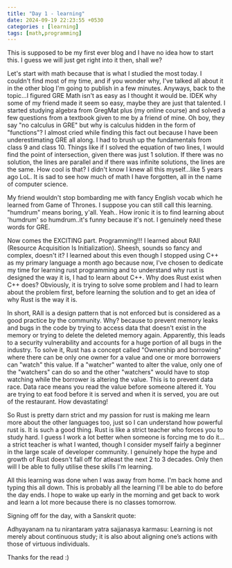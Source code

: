```yaml
---
title: "Day 1 - learning"
date: 2024-09-19 22:23:55 +0530
categories : [learning]
tags: [math,programming] 
---
```

This is supposed to be my first ever blog and I have no idea how to start this. I guess we will just get right into it then, shall we?

Let's start with math because that is what I studied the most today. I couldn't find most of my time, and if you wonder why, I've talked all about it in the other blog I'm going to publish in a few minutes. Anyways, back to the topic...I figured GRE Math isn't as easy as I thought it would be. IDEK why some of my friend made it seem so easy, maybe they are just that talented. I started studying algebra from GregMat plus (my online course) and solved a few questions from a textbook given to me by a friend of mine. Oh boy, they say "no calculus in GRE" but why is calculus hidden in the form of "functions"? I almost cried while finding this fact out because I have been underestimating GRE all along. I had to brush up the fundamentals from class 9 and class 10. Things like if I solved the equation of two lines, I would find the point of intersection, given there was just 1 solution. If there was no solution, the lines are parallel and if there was infinite solutions, the lines are the same. How cool is that? I didn't know I knew all this myself...like 5 years ago LoL. It is sad to see how much of math I have forgotten, all in the name of computer science.

My friend wouldn't stop bombarding me with fancy English vocab which he learned from Game of Thrones. I suppose you can still call this learning. "humdrum" means boring, y'all. Yeah.. How ironic it is to find learning about 'humdrum' so humdrum..it's funny because it's not. I genuinely need these words for GRE.

Now comes the EXCITING part. Programming!!! I learned about RAII (Resource Acquisition Is Initialization). Sheesh, sounds so fancy and complex, doesn't it? I learned about this even though I stopped using C++ as my primary language a month ago because now, I've chosen to dedicate my time for learning rust programming and to understand why rust is designed the way it is, I had to learn about C++. Why does Rust exist when C++ does? Obviously, it is trying to solve some problem and I had to learn about the problem first, before learning the solution and to get an idea of why Rust is the way it is.

In short, RAII is a design pattern that is not enforced but is considered as a good practice by the community. Why? because to prevent memory leaks and bugs in the code by trying to access data that doesn't exist in the memory or trying to delete the deleted memory again. Apparently, this leads to a security vulnerability and accounts for a huge portion of all bugs in the industry. To solve it, Rust has a concept called "Ownership and borrowing" where there can be only one owner for a value and one or more borrowers can "watch" this value. If a "watcher" wanted to alter the value, only one of the "watchers" can do so and the other "watchers" would have to stop watching while the borrower is altering the value. This is to prevent data race. Data race means you read the value before someone altered it. You are trying to eat food before it is served and when it is served, you are out of the restaurant. How devastating!

So Rust is pretty darn strict and my passion for rust is making me learn more about the other languages too, just so I can understand how powerful rust is. It is such a good thing. Rust is like a strict teacher who forces you to study hard. I guess I work a lot better when someone is forcing me to do it... a strict teacher is what I wanted, though I consider myself fairly a beginner in the large scale of developer community. I genuinely hope the hype and growth of Rust doesn't fall off for atleast the next 2 to 3 decades. Only then will I be able to fully utilise these skills I'm learning.

All this learning was done when I was away from home. I'm back home and typing this all down. This is probably all the learning I'll be able to do before the day ends. I hope to wake up early in the morning and get back to work and learn a lot more because there is no classes tomorrow. 

Signing off for the day, with a Sanskrit quote:

Adhyayanam na tu nirantaram yatra sajjanasya karmasu: Learning is not merely about continuous study; it is also about aligning one’s actions with those of virtuous individuals.

Thanks for the read :)